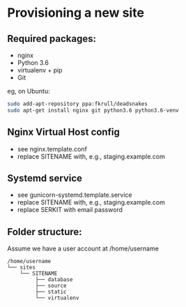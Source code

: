 Provisioning a new site
=======================

## Required packages:

* nginx
* Python 3.6
* virtualenv + pip
* Git

eg, on Ubuntu:

```bash
sudo add-apt-repository ppa:fkrull/deadsnakes
sudo apt-get install nginx git python3.6 python3.6-venv
```

## Nginx Virtual Host config

* see nginx.template.conf
* replace SITENAME with, e.g., staging.example.com

## Systemd service

* see gunicorn-systemd.template.service
* replace SITENAME with, e.g., staging.example.com
* replace SERKIT with email password

## Folder structure:
Assume we have a user account at /home/username

```
/home/username
└── sites
    └── SITENAME
         ├── database
         ├── source
         ├── static
         └── virtualenv
```